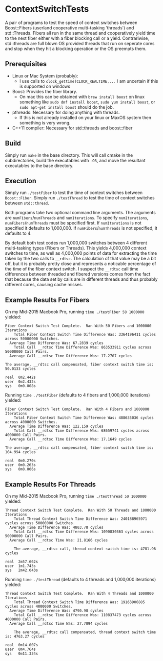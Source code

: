 # ContextSwitchTests

A pair of programs to test the speed of context switches between Boost::Fibers (userland cooperative multi-tasking 'threads') and std::Threads. Fibers all run in the same thread and cooperatively yield time to the next fiber either with a fiber blocking call or a yield. Contrariwise, std::threads are full blown OS provided threads that run on seperate cores and stop when they hit a blocking operation or the OS preempts them.

## Prerequisites
 - Linux or Mac System (probably):
   - I use calls to `clock_gettime(CLOCK_REALTIME,...` I am uncertain if this is supported on windows
 - Boost: Provides the fiber library.
   - On mac this can be obtained with `brew install boost` on linux something like `sudo dnf install boost`, `sudo yum install boost`, or `sudo apt-get install boost` should do the job.
 - pthreads: Necessary for doing anything with threads.
   - If this is not already installed on your linux or MaxOS system then something is very wrong.
 - C++11 compiler: Necessary for std::threads and boost::fiber

## Build
Simply run `make` in the base directory. This will call cmake in the subdirectories, build the executables with `-O3`, and move the resultant executables to the base directory.

## Execution
Simply run `./testFiber` to test the time of context switches between `Boost::Fiber`.
Simply run `./testThread` to test the time of context switches between `std::thread`.

Both programs take two optional command line arguments. The arguments are `numFibers`/`numThreads` and `numIterations`. To specify `numIterations`, `numFibers`/`numThreads` must be specified first. If `numIterations` is not specified it defaults to 1,000,000. If `numFibers`/`numThreads` is not specified, it defaults to 4.

By default both test codes run 1,000,000 switches between 4 different multi-tasking types (Fibers or Threads).
This yields 4,000,000 context switches to time, as well as 4,000,000 points of data for extracting the time taken by the two calls to `__rdtsc`.
The calculation of that value may be a bit off, but it is probably pretty close and represents a noticable percentage of the time of the fiber context switch.
I suspect the `__rdtsc` call time differences between threaded and fibered versions comes from the fact that because the data set by calls are in different threads and thus probably different cores, causing cache misses.

## Example Results For Fibers
On my Mid-2015 Macbook Pro, running `time ./testFiber 50 1000000` yielded:
```
Fiber Context Switch Test Complete.  Ran With 50 Fibers and 1000000 Iterations
    Total Fiber Context Switch Time Difference Was: 3364196411 cycles across 50000000 Switches.
  Average Time Difference Was: 67.2839 cycles
    Total Call __rdtsc Time Difference Was: 863533911 cycles across 50000000 Call Pairs.
  Average Call __rdtsc Time Difference Was: 17.2707 cycles

The average, __rdtsc call compensated, fiber context switch time is: 50.0133 cycles

real  0m2.442s
user  0m2.432s
sys   0m0.008s
```

Running `time ./testFiber` (defaults to 4 fibers and 1,000,000 iterations) yielded:
```
Fiber Context Switch Test Complete.  Ran With 4 Fibers and 1000000 Iterations
    Total Fiber Context Switch Time Difference Was: 488635036 cycles across 4000000 Switches.
  Average Time Difference Was: 122.159 cycles
    Total Call __rdtsc Time Difference Was: 68659741 cycles across 4000000 Call Pairs.
  Average Call __rdtsc Time Difference Was: 17.1649 cycles

The average, __rdtsc call compensated, fiber context switch time is: 104.994 cycles

real  0m0.270s
user  0m0.263s
sys   0m0.006s
```

## Example Results For Threads

On my Mid-2015 Macbook Pro, running `time ./testThread 50 1000000` yielded:
```
Thread Context Switch Test Complete.  Ran With 50 Threads and 1000000 Iterations
    Total Thread Context Switch Time Difference Was: 240188965971 cycles across 50000000 Switches.
  Average Time Difference Was: 4803.78 cycles
    Total Call __rdtsc Time Difference Was: 1090830363 cycles across 50000000 Call Pairs.
  Average Call __rdtsc Time Was: 21.8166 cycles

    The average, __rdtsc call, thread context switch time is: 4781.96 cycles

real  2m57.662s
user  1m1.743s
sys   2m42.043s
```

Running `time ./testThread` (defaults to 4 threads and 1,000,000 iterations) yielded:
```
Thread Context Switch Test Complete.  Ran With 4 Threads and 1000000 Iterations
    Total Thread Context Switch Time Difference Was: 19163906885 cycles across 4000000 Switches.
  Average Time Difference Was: 4790.98 cycles
    Total Call __rdtsc Time Difference Was: 110837473 cycles across 4000000 Call Pairs.
  Average Call __rdtsc Time Was: 27.7094 cycles

    The average, __rdtsc call compensated, thread context switch time is: 4763.27 cycles

real  0m14.007s
user  0m4.764s
sys   0m11.334s
```
